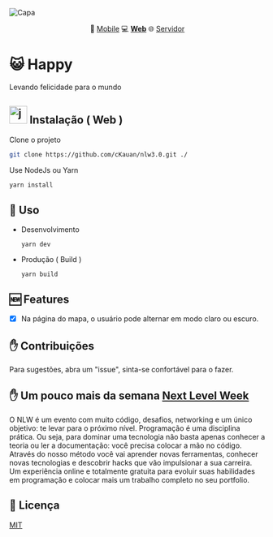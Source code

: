 ![Capa](https://i.imgur.com/HtZVzdD.png)

<p align="center">
 📱 <a href="https://github.com/cKauan/nlw3.0/tree/mobile">Mobile</a>
 💻 <strong><a href="https://github.com/cKauan/nlw3.0/tree/web">Web</a></strong>
  🌐 <a href="https://github.com/cKauan/nlw3.0/tree/server">Servidor</a>
</p>


# 😺 Happy
Levando felicidade para o mundo


## <img src="https://devicon.dev/devicon.git/icons/react/react-original.svg" alt="javascript" width="35" height="35"/> Instalação ( Web ) 

Clone o projeto
```bash
git clone https://github.com/cKauan/nlw3.0.git ./
```

Use NodeJs ou Yarn
```bash
yarn install
```

## :closed_book: Uso

- Desenvolvimento
  ```
  yarn dev
  ```
- Produção ( Build )
  ```
  yarn build
  ```


## :new: Features
- [x] Na página do mapa, o usuário pode alternar em modo claro ou escuro.

## :raised_hand: Contribuições
Para sugestões, abra um "issue", sinta-se confortável para o fazer.

## :raised_hand: Um pouco mais da semana <a href="https://rocketseat.com.br">Next Level Week<a/>

O  NLW é um evento com muito código, desafios, networking e um único objetivo: te levar para o próximo nível.
Programação é uma disciplina prática. Ou seja, para dominar uma tecnologia não basta apenas conhecer a teoria ou ler a documentação: você precisa colocar a mão no código.
Através do nosso método você vai aprender novas ferramentas, conhecer novas tecnologias e descobrir hacks que vão impulsionar a sua carreira.
Um experiência online e totalmente gratuita para evoluir suas habilidades em programação e colocar mais um trabalho completo no seu portfolio.

## :scroll: Licença
[MIT](https://choosealicense.com/licenses/mit/)
